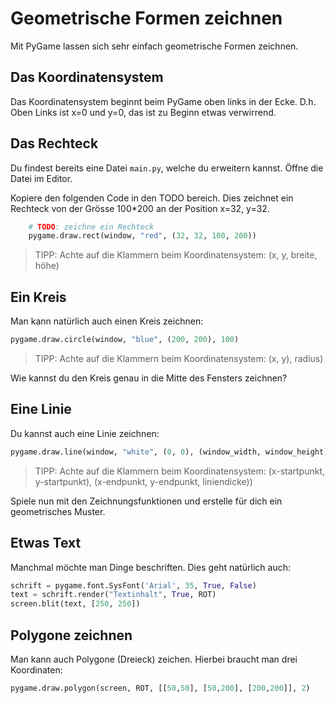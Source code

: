 # Geometrische Formen zeichnen

Mit PyGame lassen sich sehr einfach geometrische Formen zeichnen.

## Das Koordinatensystem
Das Koordinatensystem beginnt beim PyGame oben links in der Ecke. D.h. Oben Links ist x=0 und y=0, das ist zu Beginn etwas verwirrend.

## Das Rechteck
Du findest bereits eine Datei `main.py`, welche du erweitern kannst. Öffne die Datei im Editor.

Kopiere den folgenden Code in den TODO bereich. Dies zeichnet ein Rechteck von der Grösse 100*200 an der Position x=32, y=32.

``` python
    # TODO: zeichne ein Rechteck
    pygame.draw.rect(window, "red", (32, 32, 100, 200))
```
> TIPP: Achte auf die Klammern beim Koordinatensystem: (x, y, breite, höhe)

## Ein Kreis
Man kann natürlich auch einen Kreis zeichnen:
```python
pygame.draw.circle(window, "blue", (200, 200), 100)
```
> TIPP: Achte auf die Klammern beim Koordinatensystem: (x, y), radius)

Wie kannst du den Kreis genau in die Mitte des Fensters zeichnen?

## Eine Linie
Du kannst auch eine Linie zeichnen:
``` python
pygame.draw.line(window, "white", (0, 0), (window_width, window_height), 10)
```
> TIPP: Achte auf die Klammern beim Koordinatensystem: (x-startpunkt, y-startpunkt), (x-endpunkt, y-endpunkt, liniendicke))

Spiele nun mit den Zeichnungsfunktionen und erstelle für dich ein geometrisches Muster.

## Etwas Text
Manchmal möchte man Dinge beschriften. Dies geht natürlich auch:
```python
schrift = pygame.font.SysFont('Arial', 35, True, False)
text = schrift.render("Textinhalt", True, ROT)
screen.blit(text, [250, 250])
```
## Polygone zeichnen
Man kann auch Polygone (Dreieck) zeichen. Hierbei braucht man drei Koordinaten:
```python
pygame.draw.polygon(screen, ROT, [[50,50], [50,200], [200,200]], 2)
```